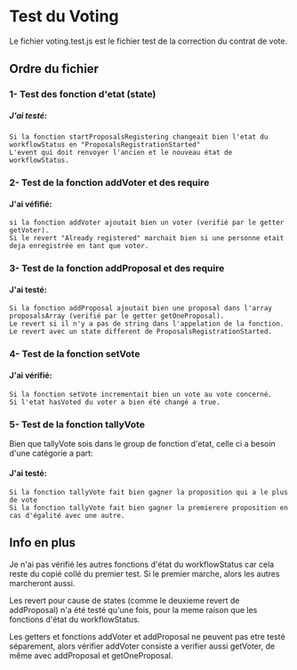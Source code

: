 # Test du Voting
Le fichier voting.test.js est le fichier test de la correction du contrat de vote.

## Ordre du fichier

### 1- Test des fonction d'etat (state)

  ##### J'ai testé:
  
    Si la fonction startProposalsRegistering changeait bien l'etat du workflowStatus en "ProposalsRegistrationStarted"
    L'event qui doit renvoyer l'ancien et le nouveau état de workflowStatus.


### 2- Test de la fonction addVoter et des require
  #### J'ai véfifié:
  
    si la fonction addVoter ajoutait bien un voter (verifié par le getter getVoter).
    Si le revert "Already registered" marchait bien si une personne etait deja enregistrée en tant que voter.
    

### 3- Test de la fonction addProposal et des require
  #### J'ai testé:
  
    Si la fonction addProposal ajoutait bien une proposal dans l'array proposalsArray (verifié par le getter getOneProposal).
    Le revert si il n'y a pas de string dans l'appelation de la fonction.
    Le revert avec un state different de ProposalsRegistrationStarted.
    
    
### 4- Test de la fonction setVote
  #### J'ai vérifié:
  
    Si la fonction setVote incrementait bien un vote au vote concerné.
    Si l'etat hasVoted du voter a bien été changé a true.
 
 
### 5- Test de la fonction tallyVote
  Bien que tallyVote sois dans le group de fonction d'etat, celle ci a besoin d'une catégorie a part:
  #### J'ai testé:
  
    Si la fonction tallyVote fait bien gagner la proposition qui a le plus de vote
    Si la fonction tallyVote fait bien gagner la premierere proposition en cas d'égalité avec une autre.

    
    
## Info en plus

Je n'ai pas vérifié les autres fonctions d'état du workflowStatus car cela reste du copié collé du premier test. Si le premier marche, alors les autres marcheront aussi.

Les revert pour cause de states (comme le deuxieme revert de addProposal) n'a été testé qu'une fois, pour la meme raison que les fonctions d'état du workflowStatus.

Les getters et fonctions addVoter et addProposal ne peuvent pas etre testé séparement, alors vérifier addVoter consiste a verifier aussi getVoter, de même avec addProposal et getOneProposal.

